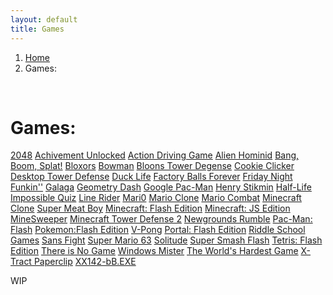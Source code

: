 ```yaml
---
layout: default
title: Games
---
```


<nav aria-label="breadcrumb">
    <ol class="breadcrumb">
        <li class="breadcrumb-item"><a href="/">Home</a></li>
        <li class="breadcrumb-item active">Games:</li>
    </ol>
</nav>

<br>
<h1 class="text-center">Games:</h1>
<a class="text-center" href="2048">2048</a>
<a class="text-center" href="achievement_unlocked">Achivement Unlocked</a>
<a class="text-center" href="adg">Action Driving Game</a>
<a class="text-center" href="alienhominid">Alien Hominid</a>
<a class="text-center" href="bbs">Bang, Boom, Splat!</a>
<a class="text-center" href="bloxors">Bloxors</a>
<a class="text-center" href="bowman">Bowman</a>
<a class="text-center" href="btd">Bloons Tower Degense</a>
<a class="text-center" href="cookieclicker">Cookie Clicker</a>
<a class="text-center" href="desktoptd">Desktop Tower Defense</a>
<a class="text-center" href="DuckLife">Duck Life</a>
<a class="text-center" href="fbf">Factory Balls Forever</a>
<a class="text-center" href="fnf">Friday Night Funkin''</a>
<a class="text-center" href="galaga">Galaga</a>
<a class="text-center" href="gdash">Geometry Dash</a>
<a class="text-center" href="gpacman">Google Pac-Man</a>
<a class="text-center" href="henrystikmin">Henry Stikmin</a>
<a class="text-center" href="hl">Half-Life</a>
<a class="text-center" href="iq">Impossible Quiz</a>
<a class="text-center" href="linerider">Line Rider</a>
<a class="text-center" href="mari0">Mari0</a>
<a class="text-center" href="marioclone">Mario Clone</a>
<a class="text-center" href="mariocombat">Mario Combat</a>
<a class="text-center" href="mcclone1">Minecraft Clone</a>
<a class="text-center" href="meatboy">Super Meat Boy</a>
<a class="text-center" href="minecraft">Minecraft: Flash Edition</a>
<a class="text-center" href="minecraftjs">Minecraft: JS Edition</a>
<a class="text-center" href="minesweeper">MineSweeper</a>
<a class="text-center" href="mtd2">Minecraft Tower Defense 2</a>
<a class="text-center" href="ngr">Newgrounds Rumble</a>
<a class="text-center" href="pacman">Pac-Man: Flash</a>
<a class="text-center" href="pokemon">Pokemon:Flash Edition</a>
<a class="text-center" href="pong">V-Pong</a>
<a class="text-center" href="portalflash">Portal: Flash Edition</a>
<a class="text-center" href="RiddleSchool">Riddle School Games</a>
<a class="text-center" href="sansfight">Sans Fight</a>
<a class="text-center" href="sm63">Super Mario 63</a>
<a class="text-center" href="solitude">Solitude</a>
<a class="text-center" href="super-smash-flash">Super Smash Flash</a>
<a class="text-center" href="tetris">Tetris: Flash Edition</a>
<a class="text-center" href="thereisnogame">There is No Game</a>
<a class="text-center" href="winmister">Windows Mister</a>
<a class="text-center" href="WorldHardestGame">The World's Hardest Game</a>
<a class="text-center" href="xtractpaperclip">X-Tract Paperclip</a>
<a class="text-center" href="xx142-b2.exe">XX142-bB.EXE</a>

WIP